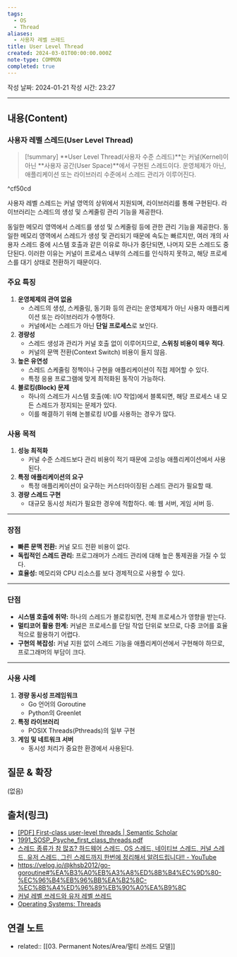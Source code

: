 ```yaml
---
tags:
  - OS
  - Thread
aliases:
  - 사용자 레벨 쓰레드
title: User Level Thread
created: 2024-03-01T00:00:00.000Z
note-type: COMMON
completed: true
---
```

작성 날짜: 2024-01-21
작성 시간: 23:27


----
## 내용(Content)

### 사용자 레벨 스레드(User Level Thread)
>[!summary]
>**User Level Thread(사용자 수준 스레드)**는 커널(Kernel)이 아닌 **사용자 공간(User Space)**에서 구현된 스레드이다. 운영체제가 아닌, 애플리케이션 또는 라이브러리 수준에서 스레드 관리가 이루어진다.

^cf50cd

사용자 레벨 스레드는 커널 영역의 상위에서 지원되며, 라이브러리를 통해 구현된다. 라이브러리는 스레드의 생성 및 스케줄링 관리 기능을 제공한다.

동일한 메모리 영역에서 스레드를 생성 및 스케줄링 등에 관한 관리 기능을 제공한다. 동일한 메모리 영역에서 스레드가 생성 및 관리되기 때문에 속도는 빠르지만, 여러 개의 사용자 스레드 중에 시스템 호출과 같은 이유로 하나가 중단되면, 나머지 모든 스레드도 중단된다. 이러한 이유는 커널이 프로세스 내부의 스레드를 인식하지 못하고, 해당 프로세스를 대기 상태로 전환하기 때문이다.

### 주요 특징

1. **운영체제의 관여 없음**
	- 스레드의 생성, 스케줄링, 동기화 등의 관리는 운영체제가 아닌 사용자 애플리케이션 또는 라이브러리가 수행하다.
	- 커널에서는 스레드가 아닌 **단일 프로세스**로 보인다.
2. **경량성**
	- 스레드 생성과 관리가 커널 호출 없이 이루어지므로, **스위칭 비용이 매우 적다**.
	- 커널의 문맥 전환(Context Switch) 비용이 들지 않음.
3. **높은 유연성**
	- 스레드 스케줄링 정책이나 구현을 애플리케이션이 직접 제어할 수 있다.
	- 특정 응용 프로그램에 맞게 최적화된 동작이 가능하다.
4. **블로킹(Block) 문제**
	- 하나의 스레드가 시스템 호출(예: I/O 작업)에서 블록되면, 해당 프로세스 내 모든 스레드가 정지되는 문제가 있다.
	- 이를 해결하기 위해 논블로킹 I/O를 사용하는 경우가 많다.

### 사용 목적

1. **성능 최적화**
	- 커널 수준 스레드보다 관리 비용이 적기 때문에 고성능 애플리케이션에서 사용된다.
1. **특정 애플리케이션의 요구**
	- 특정 애플리케이션이 요구하는 커스터마이징된 스레드 관리가 필요할 때.
1. **경량 스레드 구현**
	- 대규모 동시성 처리가 필요한 경우에 적합하다. 예: 웹 서버, 게임 서버 등.

---

### 장점

- **빠른 문맥 전환:** 커널 모드 전환 비용이 없다.
- **독립적인 스레드 관리:** 프로그래머가 스레드 관리에 대해 높은 통제권을 가질 수 있다.
- **효율성:** 메모리와 CPU 리소스를 보다 경제적으로 사용할 수 있다.

---

### 단점

- **시스템 호출에 취약:** 하나의 스레드가 블로킹되면, 전체 프로세스가 영향을 받는다.
- **멀티코어 활용 한계:** 커널은 프로세스를 단일 작업 단위로 보므로, 다중 코어를 효율적으로 활용하기 어렵다.
- **구현의 복잡성:** 커널 지원 없이 스레드 기능을 애플리케이션에서 구현해야 하므로, 프로그래머의 부담이 크다.

---

### 사용 사례

1. **경량 동시성 프레임워크**
	- Go 언어의 Goroutine
	- Python의 Greenlet
1. **특정 라이브러리**
	- POSIX Threads(Pthreads)의 일부 구현
1. **게임 및 네트워크 서버**
	- 동시성 처리가 중요한 환경에서 사용된다.


## 질문 & 확장

(없음)

## 출처(링크)

- [\[PDF\] First-class user-level threads \| Semantic Scholar](https://www.semanticscholar.org/paper/First-class-user-level-threads-Marsh-Scott/212703ebce8624dd2a4e1568a990011fc79b6aee)
- [1991_SOSP_Psyche_first_class_threads.pdf](https://lilys.ai/digest/1964310?s=1&nid=-1)
- [스레드 종류가 참 많죠? 하드웨어 스레드, OS 스레드, 네이티브 스레드, 커널 스레드, 유저 스레드, 그린 스레드까지 한번에 정리해서 알려드립니다!! - YouTube](https://www.youtube.com/watch?v=vorIqiLM7jc&t=326s)
- https://velog.io/@khsb2012/go-goroutine#%EA%B3%A0%EB%A3%A8%ED%8B%B4%EC%9D%80-%EC%96%B4%EB%96%BB%EA%B2%8C-%EC%8B%A4%ED%96%89%EB%90%A0%EA%B9%8C
- [커널 레벨 쓰레드와 유저 레벨 쓰레드](https://kspsd.tistory.com/50)
- [Operating Systems: Threads](https://www.cs.uic.edu/~jbell/CourseNotes/OperatingSystems/4_Threads.html)



## 연결 노트

- related:: [[03. Permanent Notes/Area/멀티 쓰레드 모델]]

